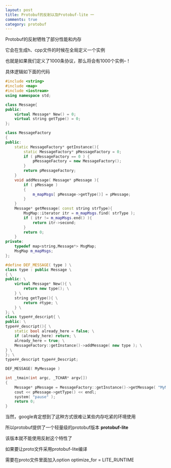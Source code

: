 ```yaml
---
layout: post
title: Protobuf的反射以及Protobuf-lite 一
comments: true
category: protobuf
---
```

Protobuf的反射牺牲了部分性能和内存

它会在生成h、cpp文件的时候在全局定义一个实例

也就是如果我们定义了1000条协议，那么将会有1000个实例–！

具体逻辑如下面的代码

```c++
#include <string>
#include <map>
#include <iostream>
using namespace std;

class Message{
public:
    virtual Message* New() = 0;
    virtual string getType() = 0;
};

class MessageFactory
{
public:
    static MessageFactory* getInstance(){
        static MessageFactory* pMessageFactory = 0;
        if ( pMessageFactory == 0 ) {
            pMessageFactory = new MessageFactory();
        }
        return pMessageFactory;
    }
    void addMessage( Message* pMessage ){
        if ( pMessage )
        {
            m_mapMsgs[ pMessage->getType()] = pMessage;
        }
    }
    Message* getMessage( const string strType){
        MsgMap::iterator itr = m_mapMsgs.find( strType );
        if ( itr != m_mapMsgs.end() ){
            return itr->second;
        }
        return 0;
    }
private:
    typedef map<string,Message*> MsgMap;
    MsgMap m_mapMsgs;
};

#define DEF_MESSAGE( type ) \
class type : public Message \
{ \
public: \
    virtual Message* New(){ \
        return new type(); \
    } \
    string getType(){ \
        return #type; \
    } \
}; \
class type##_descript{ \
public: \
type##_descript(){ \
    static bool already_here = false; \
    if (already_here) return; \
    already_here = true; \
    MessageFactory::getInstance()->addMessage( new type ); \
} \
}; \
type##_descript type##_Descript;

DEF_MESSAGE( MyMessage )

int _tmain(int argc, _TCHAR* argv[])
{
    Message* pMessage = MessageFactory::getInstance()->getMessage( "MyMessage" );
    cout << pMessage->getType() << endl;
    system( "pause" );
    return 0;
}
```

当然，google肯定想到了这种方式很难让某些内存吃紧的环境使用

所以protobuf提供了一个轻量级的protobuf版本 **protobuf-lite** 

该版本就不能使用反射这个特性了

如果要让proto文件采用protobuf-lite编译

需要在proto文件里面加入option optimize_for = LITE_RUNTIME